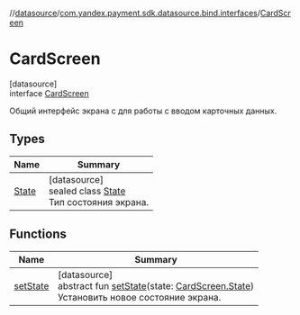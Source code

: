 //[datasource](../../../index.md)/[com.yandex.payment.sdk.datasource.bind.interfaces](../index.md)/[CardScreen](index.md)

# CardScreen

[datasource]\
interface [CardScreen](index.md)

Общий интерфейс экрана с для работы с вводом карточных данных.

## Types

| Name | Summary |
|---|---|
| [State](-state/index.md) | [datasource]<br>sealed class [State](-state/index.md)<br>Тип состояния экрана. |

## Functions

| Name | Summary |
|---|---|
| [setState](set-state.md) | [datasource]<br>abstract fun [setState](set-state.md)(state: [CardScreen.State](-state/index.md))<br>Установить новое состояние экрана. |
